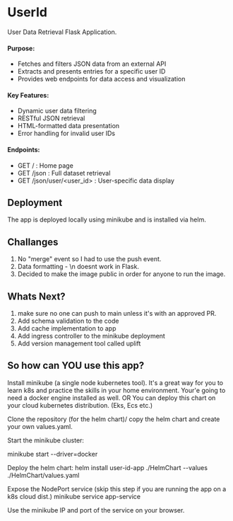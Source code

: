 # UserId
User Data Retrieval Flask Application. 

#### Purpose:
- Fetches and filters JSON data from an external API
- Extracts and presents entries for a specific user ID
- Provides web endpoints for data access and visualization

#### Key Features:
- Dynamic user data filtering
- RESTful JSON retrieval
- HTML-formatted data presentation
- Error handling for invalid user IDs

#### Endpoints:
- GET / : Home page
- GET /json : Full dataset retrieval
- GET /json/user/<user_id> : User-specific data display

## Deployment
The app is deployed locally using minikube and is installed via helm. 

## Challanges
1. No "merge" event so I had to use the push event. 
2. Data formatting - \n doesnt work in Flask. 
3. Decided to make the image public in order for anyone to run the image. 

## Whats Next? 
1. make sure no one can push to main unless it's with an approved PR. 
2. Add schema validation to the code 
3. Add cache implementation to app 
4. Add ingress controller to the minikube deployment
5. Add version management tool called uplift 

## So how can YOU use this app?
Install minikube (a single node kubernetes tool). It's a great way for you to learn k8s and practice the skills in your home environment. Your'e going to need a docker engine installed as well. OR You can deploy this chart on your cloud kubernetes distribution. (Eks, Ecs etc.)

Clone the repository (for the helm chart)/ copy the helm chart and create your own values.yaml. 

Start the minikube cluster:

minikube start --driver=docker

Deploy the helm chart:
helm install user-id-app ./HelmChart --values ./HelmChart/values.yaml

Expose the NodePort service (skip this step if you are running the app on a k8s cloud dist.)
minikube service app-service

Use the minikube IP and port of the service on your browser. 

